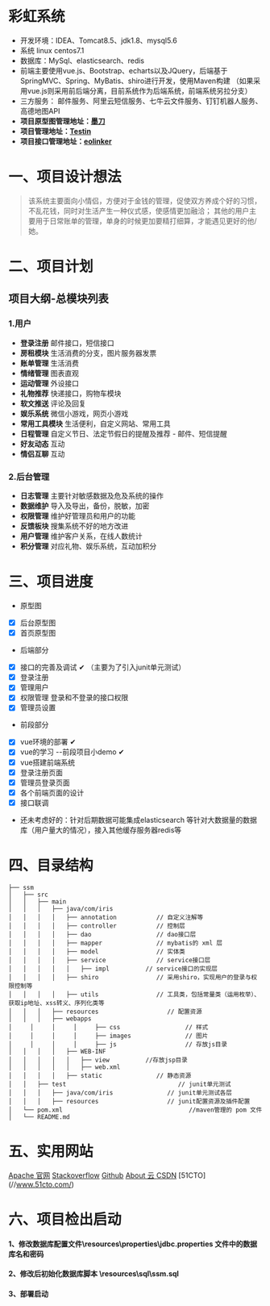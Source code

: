 彩虹系统
====
* 开发环境：IDEA、Tomcat8.5、jdk1.8、mysql5.6
* 系统 linux centos7.1
* 数据库：MySql、elasticsearch、redis
* 前端主要使用vue.js、Bootstrap、echarts以及JQuery，后端基于SpringMVC、Spring、MyBatis、shiro进行开发，使用Maven构建
（如果采用vue.js则采用前后端分离，目前系统作为后端系统，前端系统另拉分支）
* 三方服务： 邮件服务、阿里云短信服务、七牛云文件服务、钉钉机器人服务、高德地图API
* **项目原型图管理地址：[墨刀](https://modao.cc/workspace/apps/p7D3CF01AB41533285900082)**
* **项目管理地址：[Testin](https://www.testin.cn/realmachine/index.htm)**
* **项目接口管理地址：[eolinker](https://www.eolinker.com/#/home/project/api/)**

# 一、项目设计想法

> 该系统主要面向小情侣，方便对于金钱的管理，促使双方养成个好的习惯，不乱花钱，同时对生活产生一种仪式感，使感情更加融洽；
> 其他的用户主要用于日常账单的管理，单身的时候更加要精打细算，才能遇见更好的他/她。

# 二、项目计划
## 项目大纲-总模块列表
### 1.用户
* **登录注册**  邮件接口，短信接口
* **房租模块**  生活消费的分支，图片服务器发票
* **账单管理**  生活消费
* **情绪管理**  图表直观
* **运动管理**  外设接口
* **礼物推荐**  快递接口，购物车模块
* **软文推送**  评论及回复
* **娱乐系统**  微信小游戏，网页小游戏
* **常用工具模块** 生活便利，自定义网站、常用工具
* **日程管理** 自定义节日、法定节假日的提醒及推荐 - 邮件、短信提醒
* **好友动态** 互动
* **情侣互聊** 互动
### 2.后台管理
* **日志管理** 主要针对敏感数据及危及系统的操作
* **数据维护** 导入及导出，备份，脱敏，加密
* **权限管理** 维护好管理员和用户的功能
* **反馈板块** 搜集系统不好的地方改进
* **用户管理** 维护客户关系，在线人数统计
* **积分管理** 对应礼物、娱乐系统，互动加积分

# 三、项目进度

* 原型图
- [x] 后台原型图 
- [x] 首页原型图 

* 后端部分
- [x] 接口的完善及调试  ✔  （主要为了引入junit单元测试）
- [x] 登录注册 
- [x] 管理用户 
- [x] 权限管理 登录和不登录的接口权限
- [x] 管理员设置

* 前段部分
- [x] vue环境的部署  ✔
- [x] vue的学习 --前段项目小demo ✔
- [x] vue搭建前端系统
- [x] 登录注册页面
- [x] 管理员登录页面
- [x] 各个前端页面的设计
- [x] 接口联调

* 还未考虑好的：针对后期数据可能集成elasticsearch 等针对大数据量的数据库（用户量大的情况），接入其他缓存服务器redis等

# 四、目录结构
```
├── ssm
│   ├── src                  
│   │   ├── main                
│   │   │   ├── java/com/iris             
│   │   │   │   ├── annotation           // 自定义注解等
│   │   │   │   ├── controller           // 控制层
│   │   │   │   ├── dao                  // dao接口层
│   │   │   │   ├── mapper               // mybatis的 xml 层
│   │   │   │   ├── model                // 实体类
│   │   │   │   ├── service              // service接口层
│   │   │   │   │   ├── impl          // service接口的实现层
│   │   │   │   ├── shiro                // 采用shiro，实现用户的登录与权限控制等
│   │   │   │   ├── utils                // 工具类，包括常量类（运用枚举）、获取ip地址、xss转义、序列化类等
│   │   │   ├── resources                   // 配置资源
│   │   │   ├── webapps        
│     │     │     │     ├── css                  // 样式
│     │     │     │     ├── images               // 图片
│     │     │     │     ├── js                   // 存放js目录
│   │   │   │   ├── WEB-INF             
│   │   │   │   │   ├── view          //存放jsp目录
│   │   │   │   │   ├── web.xml          
│   │   │   │   ├── static               // 静态资源
│   │   ├── test                               // junit单元测试
│   │   │   ├── java/com/iris               // junit单元测试各层
│   │   │   ├── resources                   // junit配置资源及插件配置
│   └── pom.xml                                   //maven管理的 pom 文件
│   └── README.md
```


# 五、实用网站
[Apache 官网](//apache.org/)
[Stackoverflow](https://stackoverflow.com/)
[Github](https://github.com/)
[About 云 ](//www.aboutyun.com/)
[CSDN](//www.csdn.net/)
[51CTO] (//www.51cto.com/)

# 六、项目检出启动
#### 1、修改数据库配置文件\resources\properties\jdbc.properties 文件中的数据库名和密码
#### 2、修改后初始化数据库脚本 \resources\sql\ssm.sql
#### 3、部署启动

